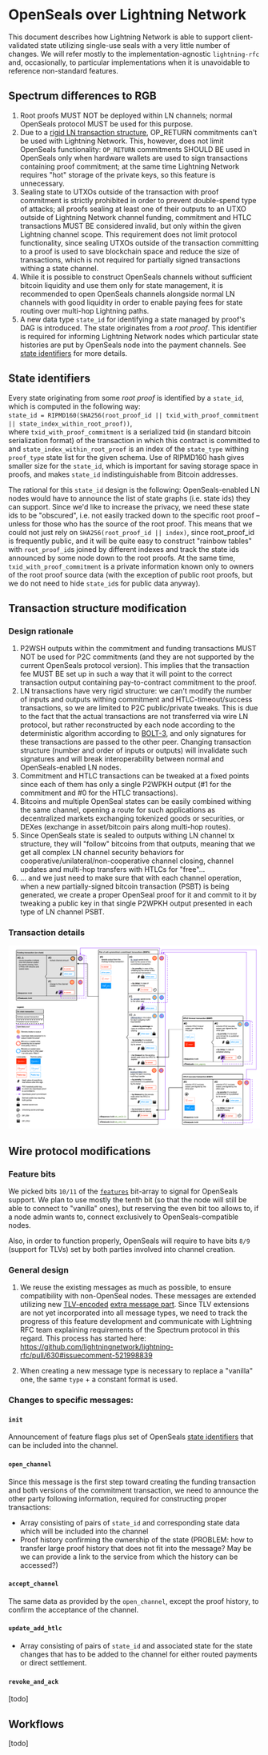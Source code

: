 # OpenSeals over Lightning Network

This document describes how Lightning Network is able to support client-validated state utilizing single-use seals with 
a very little number of changes. We will refer mostly to the implementation-agnostic `lightning-rfc` and, occasionally, 
to particular implementations when it is unavoidable to reference non-standard features.

## Spectrum differences to RGB

1. Root proofs MUST NOT be deployed within LN channels; normal OpenSeals protocol MUST be used for this purpose.
2. Due to a [rigid LN transaction structure](#design-rationale), OP_RETURN commitments can't be used with Lightning 
   Network. This, however, does not limit OpenSeals functionality: `OP_RETURN` commitments SHOULD BE used in OpenSeals 
   only when hardware wallets are used to sign transactions containing proof commitment; at the same time Lightning 
   Network requires "hot" storage of the private keys, so this feature is unnecessary.
3. Sealing state to UTXOs outside of the transaction with proof commitment is strictly prohibited in order to prevent
   double-spend type of attacks; all proofs sealing at least one of their outputs to an UTXO outside of Lightning 
   Network channel funding, commitment and HTLC transactions MUST BE considered invalid, but only within the given 
   Lightning channel scope. This requirement does not limit protocol functionality, since sealing UTXOs outside of
   the transaction committing to a proof is used to save blockchain space and reduce the size of transactions, which 
   is not required for partially signed transactions withing a state channel.
4. While it is possible to construct OpenSeals channels without sufficient bitcoin liquidity and use them only for state
   management, it is recommended to open OpenSeals channels alongside normal LN channels with good liquidity in order to 
   enable paying fees for state routing over multi-hop Lightning paths.
5. A new data type `state_id` for identifying a state managed by proof's DAG is introduced. The state originates from
   a *root proof*. This identifier is required for informing Lightning Network nodes which particular state histories
   are put by OpenSeals node into the payment channels. See [state identifiers](#state-identifiers) for more details.


## State identifiers

Every state originating from some *root proof* is identified by a `state_id`, which is computed in the following way:  
`state_id = RIPMD160(SHA256(root_proof_id || txid_with_proof_commitment || state_index_within_root_proof))`,  
where `txid_with_proof_commitment` is a serialized txid (in standard bitcoin serialization format) of the transaction in 
which this contract is committed to and `state_index_within_root_proof` is an index of the `state_type` withing 
`proof_type` state list for the given schema. Use of RIPMD160 hash gives smaller size for the `state_id`, which is 
important for saving storage space in proofs, and makes `state_id` indistinguishable from Bitcoin addresses.

The rational for this `state_id` design is the following: OpenSeals-enabled LN nodes would have to announce the list of 
state graphs (i.e. state ids) they can support. Since we'd like to increase the privacy, we need these state ids to be
"obscured", i.e. not easily tracked down to the specific root proof – unless for those who has the source of the 
root proof. This means that we could not just rely on `SHA256(root_proof_id || index)`, since root_proof_id is 
frequently public, and it will be quite easy to construct "rainbow tables" with `root_proof_id`s joined by different 
indexes and track the state ids announced by some node down to the root proofs. At the same time, 
`txid_with_proof_commitment` is a private information known only to owners of the root proof source data (with the 
exception of public root proofs, but we do not need to hide `state_id`s for public data anyway).


## Transaction structure modification

### Design rationale

1. P2WSH outputs within the commitment and funding transactions MUST NOT be used for P2C commitments (and they are not 
   supported by the current OpenSeals protocol version). This implies that the transaction fee MUST BE set up in such 
   a way that it will point to the correct transaction output containing pay-to-contract commitment to the proof.
2. LN transactions have very rigid structure: we can't modify the number of inputs and outputs withing commitment and 
   HTLC-timeout/success transactions, so we are limited to P2C public/private tweaks. This is due to the fact that the 
   actual transactions are not transferred via wire LN protocol, but rather reconstructed by each node according to 
   the deterministic algorithm according to [BOLT-3](https://github.com/lightningnetwork/lightning-rfc/blob/master/03-transactions.md), 
   and only signatures for these transactions are passed to the other peer. Changing transaction structure (number and 
   order of inputs or outputs) will invalidate such signatures and will break interoperability between normal and 
   OpenSeals-enabled LN nodes.
3. Commitment and HTLC transactions can be tweaked at a fixed points since each of them has only a single P2WPKH output 
   (#1 for the commitment and #0 for the HTLC transactions).
4. Bitcoins and multiple OpenSeal states can be easily combined withing the same channel, opening a route for such 
   applications as decentralized markets exchanging tokenized goods or securities, or DEXes (exchange in asset/bitcoin 
   pairs along multi-hop routes).
5. Since OpenSeals state is sealed to outputs withing LN channel tx structure, they will "follow" bitcoins from that 
   outputs, meaning that we get all complex LN channel security behaviors for cooperative/unilateral/non-cooperative 
   channel closing, channel updates and multi-hop transfers with HTLCs for "free"...
6. ... and we just need to make sure that with each channel operation, when a new partially-signed bitcoin transaction 
   (PSBT) is being generated, we create a proper OpenSeal proof for it and commit to it by tweaking a public key in 
   that single P2WPKH output presented in each type of LN channel PSBT.

### Transaction details

![OpenSeals channel transaction structure](assets/channel_tx_structure.png)

## Wire protocol modifications

### Feature bits

We picked bits `10/11` of the [`features`](https://github.com/lightningnetwork/lightning-rfc/blob/master/09-features.md) 
bit-array to signal for OpenSeals support. We plan to use mostly the tenth bit (so that the node will still be able to 
connect to "vanilla" ones), but reserving the even bit too allows to, if a node admin wants to, connect exclusively to 
OpenSeals-compatible nodes.

Also, in order to function properly, OpenSeals will require to have bits `8/9` (support for TLVs) set by both parties 
involved into channel creation.

### General design

1. We reuse the existing messages as much as possible, to ensure compatibility with non-OpenSeal nodes. These messages 
are extended utilizing new [TLV-encoded](https://github.com/lightningnetwork/lightning-rfc/blob/master/01-messaging.md#type-length-value-format) 
[extra message part](https://github.com/lightningnetwork/lightning-rfc/pull/630). Since TLV extensions are not yet 
incorporated into all message types, we need to track the progress of this feature development and communicate with 
Lightning RFC team explaining requirements of the Spectrum protocol in this regard. This process has started here:
<https://github.com/lightningnetwork/lightning-rfc/pull/630#issuecomment-521998839>

2. When creating a new message type is necessary to replace a "vanilla" one, the same `type` + a constant format is used.

### Changes to specific messages:

#### `init`
Announcement of feature flags plus set of OpenSeals [state identifiers](#state-identifiers) that can be included into 
the channel.

#### `open_channel`
Since this message is the first step toward creating the funding transaction and both versions of the commitment 
transaction, we need to announce the other party following information, required for constructing proper transactions:
* Array consisting of pairs of `state_id` and corresponding state data which will be included into the channel
* Proof history confirming the ownership of the state (PROBLEM: how to transfer large proof history that does not fit 
  into the message? May be we can provide a link to the service from which the history can be accessed?)

#### `accept_channel`
The same data as provided by the `open_channel`, except the proof history, to confirm the acceptance of the channel.

#### `update_add_htlc`
* Array consisting of pairs of `state_id` and associated state for the state changes that has to be added to the channel 
  for either routed payments or direct settlement.

#### `revoke_and_ack`
[todo]

## Workflows

[todo]
